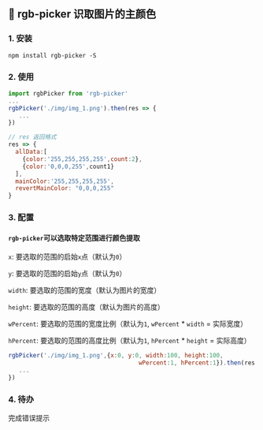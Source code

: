 ## 🌈 rgb-picker 识取图片的主颜色

### 1. 安装

`npm install rgb-picker -S`

### 2. 使用

```javascript
import rgbPicker from 'rgb-picker'
...
rgbPicker('./img/img_1.png').then(res => {
   ...
})

// res 返回格式 
res => {
  allData:[
    {color:'255,255,255,255',count:2},
    {color:'0,0,0,255',count1}
  ],
  mainColor:'255,255,255,255',
  revertMainColor: "0,0,0,255"
} 
```

### 3. 配置

#### `rgb-picker`可以选取特定范围进行颜色提取

`x`: 要选取的范围的启始`x`点（默认为`0`）

`y`: 要选取的范围的启始`y`点（默认为`0`）

`width`: 要选取的范围的宽度（默认为图片的宽度）

`height`: 要选取的范围的高度（默认为图片的高度）

`wPercent`: 要选取的范围的宽度比例（默认为`1`, `wPercent` * `width` = 实际宽度）

`hPercent`: 要选取的范围的高度比例（默认为`1`, `hPercent` * `height` = 实际高度）



```javascript
rgbPicker('./img/img_1.png',{x:0, y:0, width:100, height:100,
                                     wPercent:1, hPercent:1}).then(res => {
   ...
})
```

### 4. 待办

完成错误提示